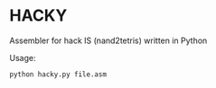 # HACKY

Assembler for hack IS (nand2tetris) written in Python

Usage:

```
python hacky.py file.asm
```
